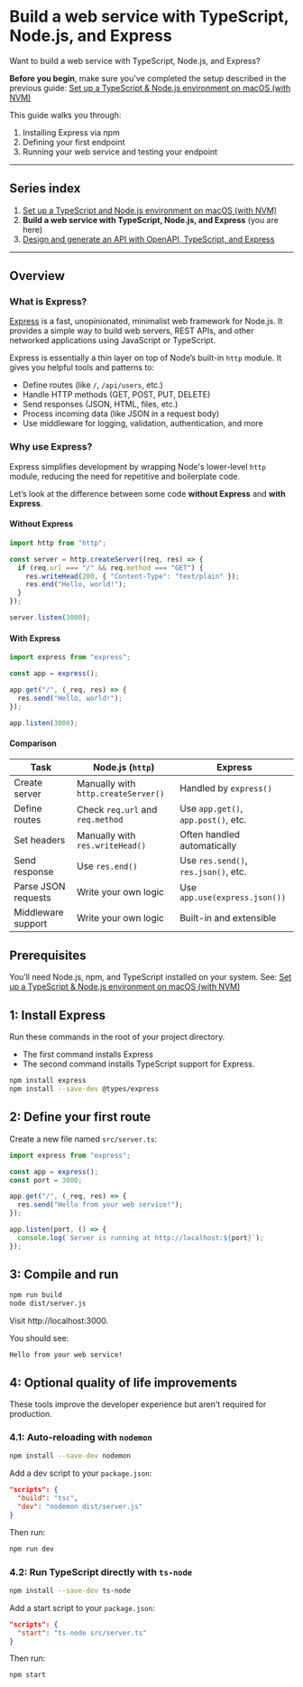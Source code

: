 # Build a web service with TypeScript, Node.js, and Express

Want to build a web service with TypeScript, Node.js, and Express?

**Before you begin**, make sure you've completed the setup described in the previous guide: [Set up a TypeScript & Node.js environment on macOS (with NVM)](setup-typescript-node-macos.md)

This guide walks you through:

1. Installing Express via npm
2. Defining your first endpoint
3. Running your web service and testing your endpoint

---

## Series index

1. [Set up a TypeScript and Node.js environment on macOS (with NVM)](01-setup-typescript-node-macos.md)
2. **Build a web service with TypeScript, Node.js, and Express** (you are here)
3. [Design and generate an API with OpenAPI, TypeScript, and Express](03-design-generate-api-openapi-typescript-express.md)

---

## Overview

### What is Express?

[Express](https://expressjs.com) is a fast, unopinionated, minimalist web framework for Node.js. It provides a simple way to build web servers, REST APIs, and other networked applications using JavaScript or TypeScript.

Express is essentially a thin layer on top of Node’s built-in `http` module. It gives you helpful tools and patterns to:

- Define routes (like `/`, `/api/users`, etc.)
- Handle HTTP methods (GET, POST, PUT, DELETE)
- Send responses (JSON, HTML, files, etc.)
- Process incoming data (like JSON in a request body)
- Use middleware for logging, validation, authentication, and more

### Why use Express?

Express simplifies development by wrapping Node's lower-level `http` module, reducing the need for repetitive and boilerplate code.

Let’s look at the difference between some code **without Express** and **with Express**.

#### Without Express

```ts
import http from "http";

const server = http.createServer((req, res) => {
  if (req.url === "/" && req.method === "GET") {
    res.writeHead(200, { "Content-Type": "text/plain" });
    res.end("Hello, world!");
  }
});

server.listen(3000);
```

#### With Express

```ts
import express from "express";

const app = express();

app.get("/", (_req, res) => {
  res.send("Hello, world!");
});

app.listen(3000);
```

#### Comparison

| Task                | Node.js (`http`)                          | Express                               |
|---------------------|-------------------------------------------|----------------------------------------|
| Create server       | Manually with `http.createServer()`       | Handled by `express()`                 |
| Define routes       | Check `req.url` and `req.method`          | Use `app.get()`, `app.post()`, etc.    |
| Set headers         | Manually with `res.writeHead()`           | Often handled automatically            |
| Send response       | Use `res.end()`                           | Use `res.send()`, `res.json()`, etc.   |
| Parse JSON requests | Write your own logic                      | Use `app.use(express.json())`          |
| Middleware support  | Write your own logic                      | Built-in and extensible                |

## Prerequisites

You’ll need Node.js, npm, and TypeScript installed on your system. See: [Set up a TypeScript & Node.js environment on macOS (with NVM)](setup-typescript-node-macos.md)

## 1: Install Express

Run these commands in the root of your project directory.

- The first command installs Express
- The second command installs TypeScript support for Express.

```sh
npm install express
npm install --save-dev @types/express
```

## 2: Define your first route

Create a new file named `src/server.ts`:

```ts
import express from "express";

const app = express();
const port = 3000;

app.get("/", (_req, res) => {
  res.send("Hello from your web service!");
});

app.listen(port, () => {
  console.log(`Server is running at http://localhost:${port}`);
});
```

## 3: Compile and run

```sh
npm run build
node dist/server.js
```

Visit http://localhost:3000.

You should see:

```
Hello from your web service!
```

## 4: Optional quality of life improvements

These tools improve the developer experience but aren't required for production.

### 4.1: Auto-reloading with `nodemon`

```sh
npm install --save-dev nodemon
```

Add a dev script to your `package.json`:

```json
"scripts": {
  "build": "tsc",
  "dev": "nodemon dist/server.js"
}
```

Then run:

```sh
npm run dev
```

### 4.2: Run TypeScript directly with `ts-node`

```sh
npm install --save-dev ts-node
```

Add a start script to your `package.json`:

```json
"scripts": {
  "start": "ts-node src/server.ts"
}
```

Then run:

```sh
npm start
```
